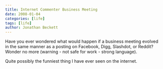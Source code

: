```yaml
---
title: Internet Commenter Business Meeting
date: 2008-01-04
categories: [life]
tags: [life]
author: Jonathan Beckett
---
```


Have you ever wondered what would happen if a business meeting evolved in the same manner as a posting on Facebook, Digg, Slashdot, or Reddit? Wonder no more (warning - not safe for work - strong language).

Quite possibly the funniest thing I have ever seen on the internet.